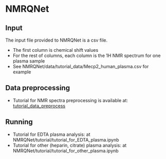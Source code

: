# NMRQNet

## Input
The input file provided to NMRQNet is a csv file.
- The first column is chemical shift values
- For the rest of columns, each column is the 1H NMR spectrum for one plasma sample
- See NMRQNet/data/tutorial_data/Mecp2_human_plasma.csv for example

## Data preprocessing
- Tutorial for NMR spectra preprocessing is available at: [tutorial_data_preprocess](https://liuzlab.github.io/NMRQNet/tutorial/data_preprocessing.html)

## Running
- Tutorial for EDTA plasma analysis: at NMRQNet/tutorial/tutorial_for_EDTA_plasma.ipynb
- Tutorial for other (heparin, citrate) plasma analysis: at NMRQNet/tutorial/tutorial_for_other_plasma.ipynb

